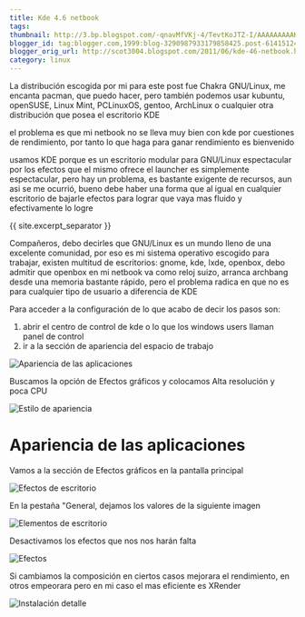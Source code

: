 ```yaml
---
title: Kde 4.6 netbook
tags:
thumbnail: http://3.bp.blogspot.com/-qnavMfVKj-4/TevtKoJTZ-I/AAAAAAAAAKs/u_iHqmkP_zM/s72-c/instant%25C3%25A1nea6.png
blogger_id: tag:blogger.com,1999:blog-3290987933179858425.post-6141512426297650802
blogger_orig_url: http://scot3004.blogspot.com/2011/06/kde-46-netbook.html
category: linux
---
```


La distribución escogida por mi para este post fue Chakra GNU/Linux, me encanta pacman, que puedo hacer, pero también podemos usar kubuntu, openSUSE, Linux Mint, PCLinuxOS, gentoo, ArchLinux o cualquier otra distribución que posea el escritorio KDE

el problema es que mi netbook no se lleva muy bien con kde por cuestiones de rendimiento, por tanto lo que haga para ganar rendimiento es bienvenido

usamos KDE porque es un escritorio modular para GNU/Linux espectacular por los efectos que el mismo ofrece el launcher es simplemente espectacular, pero hay un problema, es bastante exigente de recursos, aun asi se me ocurrió, bueno debe haber una forma que al igual en cualquier escritorio de bajarle efectos para lograr que vaya mas fluido y efectivamente lo logre

{{ site.excerpt_separator }}

Compañeros, debo decirles que GNU/Linux es un mundo lleno de una excelente comunidad, por eso es mi sistema operativo escogido para trabajar, existen multitud de escritorios: gnome, kde, lxde, openbox, debo admitir que openbox en mi netbook va como reloj suizo, arranca archbang desde una memoria bastante rápido, pero el problema radica en que no es para cualquier tipo de usuario a diferencia de KDE

Para acceder a la configuración de lo que acabo de decir los pasos son:

1. abrir el centro de control de kde o lo que los windows users llaman panel de control
1. ir a la sección de apariencia del espacio de trabajo

![Apariencia de las aplicaciones](//3.bp.blogspot.com/-qnavMfVKj-4/TevtKoJTZ-I/AAAAAAAAAKs/u_iHqmkP_zM/s640/instant%25C3%25A1nea6.png)

Buscamos la opción de Efectos gráficos
y colocamos Alta resolución y poca CPU

![Estilo de apariencia](//4.bp.blogspot.com/-d9fK4Dl3WCU/TevtO2BtYAI/AAAAAAAAAKw/S4BX7BRv538/s640/instant%25C3%25A1nea7.png)

# Apariencia de las aplicaciones

Vamos a la sección de Efectos gráficos en la pantalla principal

![Efectos de escritorio](//2.bp.blogspot.com/-hVgs857SjS8/Tevu8sl8GuI/AAAAAAAAALM/fG9Nmr9DE64/s640/instant%25C3%25A1nea13.png)

En la pestaña "General, dejamos los valores de la siguiente imagen

![Elementos de escritorio](//3.bp.blogspot.com/-N5bs9yeHlMk/TevtTEM1-kI/AAAAAAAAALA/FeC6YwATA3o/s1600/instant%25C3%25A1nea10.png)

Desactivamos los efectos que nos nos harán falta

![Efectos](//3.bp.blogspot.com/-DX-jGyuUydU/TevtT_sFniI/AAAAAAAAALE/5sxXdu0rgR8/s640/instant%25C3%25A1nea11.png)

Si cambiamos la composición en ciertos casos mejorara el rendimiento, en otros empeorara pero en mi caso el mas eficiente es XRender

![Instalación detalle](//3.bp.blogspot.com/-DknJ61GHQoM/TevtU3EihGI/AAAAAAAAALI/TAZrhuF0vjM/s640/instant%25C3%25A1nea12.png)
